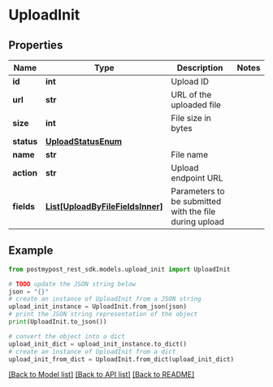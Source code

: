 # UploadInit


## Properties

Name | Type | Description | Notes
------------ | ------------- | ------------- | -------------
**id** | **int** | Upload ID | 
**url** | **str** | URL of the uploaded file | 
**size** | **int** | File size in bytes | 
**status** | [**UploadStatusEnum**](UploadStatusEnum.md) |  | 
**name** | **str** | File name | 
**action** | **str** | Upload endpoint URL | 
**fields** | [**List[UploadByFileFieldsInner]**](UploadByFileFieldsInner.md) | Parameters to be submitted with the file during upload | 

## Example

```python
from postmypost_rest_sdk.models.upload_init import UploadInit

# TODO update the JSON string below
json = "{}"
# create an instance of UploadInit from a JSON string
upload_init_instance = UploadInit.from_json(json)
# print the JSON string representation of the object
print(UploadInit.to_json())

# convert the object into a dict
upload_init_dict = upload_init_instance.to_dict()
# create an instance of UploadInit from a dict
upload_init_from_dict = UploadInit.from_dict(upload_init_dict)
```
[[Back to Model list]](../README.md#documentation-for-models) [[Back to API list]](../README.md#documentation-for-api-endpoints) [[Back to README]](../README.md)


